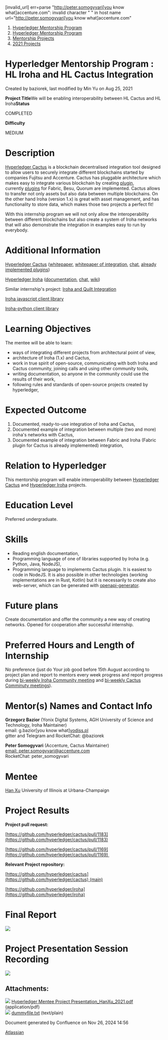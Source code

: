 [invalid_url] err=parse "http://peter.somogyvari[you know what]accenture.com": invalid character " " in host name url="http://peter.somogyvari[you know what]accenture.com" 
1. [Hyperledger Mentorship Program](index.html)
2. [Hyperledger Mentorship Program](Hyperledger-Mentorship-Program_21954571.html)
3. [Mentorship Projects](Mentorship-Projects_21954604.html)
4. [2021 Projects](2021-Projects_21964295.html)

# Hyperledger Mentorship Program : HL Iroha and HL Cactus Integration

Created by baziorek, last modified by Min Yu on Aug 25, 2021

**Project Title**We will be enabling interoperability between HL Cactus and HL Iroha**Status**

COMPLETED

**Difficulty**

MEDIUM  

# Description

[Hyperledger Cactus](https://www.hyperledger.org/use/cactus) is a blockchain decentralised integration tool designed to allow users to securely integrate different blockchains started by companies Fujitsu and Accenture. Cactus has pluggable architecture which makes easy to integrate various blockchain by creating [plugin](https://github.com/hyperledger-labs/blockchain-integration-framework/files/4228021/hyperledger-blockchain-integration-framework-whitepaper.pdf), currently [plugins](https://github.com/hyperledger/cactus/blob/main/whitepaper/whitepaper.md#561-ledger-connector-plugins) for Fabric, Besu, Quorum are implemented. Cactus allows to transfer not only assets but also data between multiple blockchains. On the other hand Iroha (version 1.x) is great with asset management, and has functionality to store data, which makes those two projects a perfect fit!

With this internship program we will not only allow the interoperability between different blockchains but also create a system of Iroha networks that will also demonstrate the integration in examples easy to run by everybody.

# Additional Information

[Hyperledger Cactus](https://www.hyperledger.org/use/cactus) ([whitepaper](https://github.com/hyperledger/cactus/blob/main/whitepaper/whitepaper.md), [whitepaper of integration](https://github.com/hyperledger-labs/blockchain-integration-framework/files/4228021/hyperledger-blockchain-integration-framework-whitepaper.pdf), [chat](https://chat.hyperledger.org/channel/cactus), [already implemented plugins](https://github.com/hyperledger/cactus/tree/main/packages))

[Hyperledger Iroha](https://www.hyperledger.org/use/iroha) ([documentation](https://iroha.readthedocs.io/en/master/), [chat,](https://chat.hyperledger.org/channel/iroha) [wiki](https://lf-hyperledger.atlassian.net/wiki/display/iroha/Hyperledger+Iroha))

Similar internship's project: [Iroha and Quilt Integration](https://lf-hyperledger.atlassian.net/wiki/display/INTERN/HL+Iroha+and+HL+Quilt+Integration)

[Iroha javascript client library](https://github.com/hyperledger/iroha-javascript)

[Iroha-python client library](https://github.com/hyperledger/iroha-python)

# Learning Objectives

The mentee will be able to learn:

- ways of integrating different projects from architectural point of view,
- architecture of Iroha (1.x) and Cactus,
- work in true spirit of open-source, communicating with both Iroha and Cactus community, joining calls and using other community tools,
- writing documentation, so anyone in the community could use the results of their work,
- following rules and standards of open-source projects created by hyperledger,

# Expected Outcome

1. Documented, ready-to-use integration of Iroha and Cactus,
2. Documented example of integration between multiple (two and more) iroha's networks with Cactus,
3. Documented example of integration between Fabric and Iroha (Fabric plugin for Cactus is already implemented) integration,

# Relation to Hyperledger

This mentorship program will enable interoperability between [Hyperledger Cactus](https://www.hyperledger.org/use/cactus) and [Hyperledger Iroha](https://www.hyperledger.org/use/iroha) projects.

# Education Level

Preferred undergraduate.

# Skills

- Reading english documentation,
- Programming language of one of libraries supported by Iroha (e.g. Python, Java, NodeJS),
- Programming language to implements Cactus plugin. It is easiest to code in NodeJS. It is also possible in other technologies (working implementations are in Rust, Kotlin) but it is necessarily to create also web-server, which can be generated with [openapi-generator](https://openapi-generator.tech/).

# Future plans

Create documentation and offer the community a new way of creating networks. Opened for cooperation after successful internship.

# Preferred Hours and Length of Internship

No preference (just do Your job good before 15th August according to project plan and report to mentors every week progress and report progress during [bi-weekly Iroha Community meeting](https://lists.hyperledger.org/g/iroha/calendar) and [bi-weekly Cactus Comminuty meetings](https://lists.hyperledger.org/g/cactus/calendar)).

# Mentor(s) Names and Contact Info

**Grzegorz Bazior** (Yonix Digital Systems, AGH University of Science and Technology, Iroha Maintainer)  
email: g.bazior\[you know what][yodiss.pl](http://yodiss.pl)  
gitter and Telegram and RocketChat: @baziorek

**Peter Somogyvari** (Accenture, Cactus Maintainer)  
[email: peter.somogyvari@accenture.com](http://peter.somogyvari%5Byou%20know%20what%5Daccenture.com)  
RocketChat: peter\_somogyvari

# Mentee

[Han Xu](https://lf-hyperledger.atlassian.net/wiki/people/70121:80193114-8ac8-4245-b065-a63bd08dbc16?ref=confluence) University of Illinois at Urbana-Champaign

# Project Results

**Project pull request:**

[https://github.com/hyperledger/cactus/pull/1183](https://github.com/hyperledger/cactus/pull/1183)

[https://github.com/hyperledger/cactus/pull/1169](https://github.com/hyperledger/cactus/pull/1169) 

**Relevant Project repository:** 

[https://github.com/hyperledger/cactus](https://github.com/hyperledger/cactus) (main)

[https://github.com/hyperledger/iroha](https://github.com/hyperledger/iroha)

# Final Report

[![](attachments/thumbnails/21954723/21965570)](attachments/21954723/21965570.pdf)

# Project Presentation Session Recording

![](plugins/servlet/confluence/placeholder/unknown-attachment)

## Attachments:

![](images/icons/bullet_blue.gif) [Hyperledger Mentee Project Presentation\_HanXu\_2021.pdf](attachments/21954723/21965570.pdf) (application/pdf)  
![](images/icons/bullet_blue.gif) [dummyfile.txt](attachments/21954723/21965573.txt) (text/plain)

Document generated by Confluence on Nov 26, 2024 14:56

[Atlassian](http://www.atlassian.com/)
